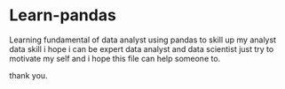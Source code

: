 # Learn-pandas

Learning fundamental of data analyst using pandas
to skill up my analyst data skill
i hope i can be expert data analyst and data scientist
just try to motivate my self
and i hope this file can help someone to.

thank you.
